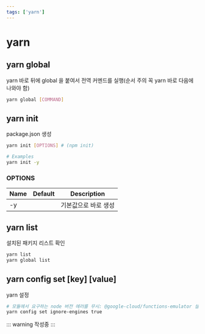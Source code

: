 ```yaml
---
tags: ['yarn']
---
```


# yarn

## yarn global

yarn 바로 뒤에 global 을 붙여서 전역 커멘드를 실행(순서 주의 꼭 yarn 바로 다음에 나와야 함)

```bash
yarn global [COMMAND]
```

## yarn init

package.json 생성

```bash
yarn init [OPTIONS] # (npm init)

# Examples
yarn init -y
```

### OPTIONS

| Name | Default | Description |
| ---- | ------- | ----------- |
| -y   |         | 기본값으로 바로 생성 |

## yarn list

설치된 패키지 리스트 확인

```bash
yarn list
yarn global list
```

## yarn config set [key] [value]

yarn 설정

```bash
# 모듈에서 요구하는 node 버전 에러를 무시: @google-cloud/functions-emulator 설치시 유용
yarn config set ignore-engines true
```

::: warning
작성중
:::
